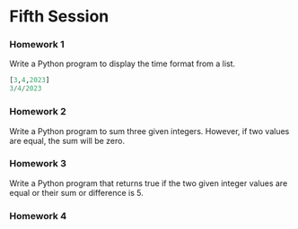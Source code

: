 # Fifth Session

### Homework 1

Write a Python program to display the time format from a list.

```python
[3,4,2023]
3/4/2023
```
### Homework 2

Write a Python program to sum three given integers. However, if two values are equal, the sum will be zero.

### Homework 3

Write a Python program that returns true if the two given integer values are equal or their sum or difference is 5.

### Homework 4

